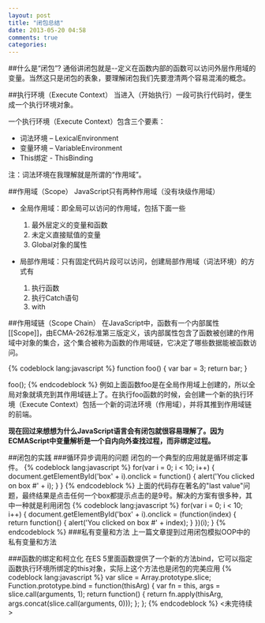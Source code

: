 ```yaml
---
layout: post
title: "闭包总结"
date: 2013-05-20 04:58
comments: true
categories: 
---
```

##什么是“闭包”?
通俗讲闭包就是--定义在函数内部的函数可以访问外层作用域的变量。当然这只是闭包的表象，要理解闭包我们先要澄清两个容易混淆的概念。

##执行环境（Execute Context）
当进入（开始执行）一段可执行代码时，便生成一个执行环境对象。

一个执行环境（Execute Context）包含三个要素：

* 词法环境 – LexicalEnvironment
* 变量环境 – VariableEnvironment
* This绑定 - ThisBinding

注：词法环境在我理解就是所谓的“作用域”。

##作用域（Scope）
JavaScript只有两种作用域（没有块级作用域）

* 全局作用域：即全局可以访问的作用域，包括下面一些    
  	1. 最外层定义的变量和函数
  	2. 未定义直接赋值的变量
  	3. Global对象的属性


* 局部作用域：只有固定代码片段可以访问，创建局部作用域（词法环境）的方式有
	1. 执行函数
	2. 执行Catch语句
	3. with
	
<!--more-->

##作用域链（Scope Chain）
在JavaScript中，函数有一个内部属性[[Scope]]，由ECMA-262标准第三版定义，该内部属性包含了函数被创建的作用域中对象的集合，这个集合被称为函数的作用域链，它决定了哪些数据能被函数访问。

{% codeblock lang:javascript %}
function foo() {
	var bar = 3;
	return bar;
}

foo();
{% endcodeblock %}
例如上面函数foo是在全局作用域上创建的，所以全局对象就填充到其作用域链上了。在执行foo函数的时候，会创建一个新的执行环境（Execute Context）包括一个新的词法环境（作用域），并将其推到作用域链的前端。

__现在回过来想想为什么JavaScript语言会有闭包就很容易理解了。因为ECMAScript中变量解析是一个自内向外查找过程，而非绑定过程。__

##闭包的实践
###循环异步调用的问题
闭包的一个典型的应用就是循环绑定事件。
{% codeblock lang:javascript %}
for(var i = 0; i < 10; i++) {
	document.getElementById('box' + i).onclick = function() {
		alert('You clicked on box #' + i);
	}
}
{% endcodeblock %}
上面的代码存在著名的"last value"问题，最终结果是点击任何一个box都提示点击的是9号。解决的方案有很多种，其中一种就是利用闭包
{% codeblock lang:javascript %}
for(var i = 0; i < 10; i++) {
	document.getElementById('box' + i).onclick = (function(index) {
		return function() {
			alert('You clicked on box #' + index);
		}
	})(i);
}
{% endcodeblock %}
###私有变量和方法
上一篇文章提到过用闭包模拟OOP中的私有变量和方法

###函数的绑定和柯立化
在ES 5里面函数提供了一个新的方法bind，它可以指定函数执行环境所绑定的this对象，实际上这个方法也是闭包的完美应用
{% codeblock lang:javascript %}
var slice = Array.prototype.slice;
Function.prototype.bind = function(thisArg) {
	var fn = this,
		args = slice.call(arguments, 1);
	return function() {
		return fn.apply(thisArg, args.concat(slice.call(arguments, 0)));
	};
};
{% endcodeblock %}
<未完待续>